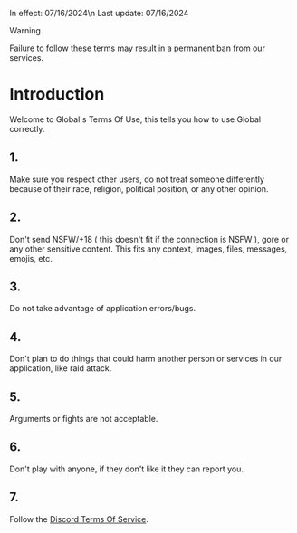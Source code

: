 In effect: 07/16/2024\n
Last update: 07/16/2024

> [!WARNING]
> Failure to follow these terms may result in a permanent ban from our services.

# Introduction

Welcome to Global's Terms Of Use, this tells you how to use Global correctly.

## 1.
  Make sure you respect other users, do not treat someone differently because of their race, religion, political position, or any other opinion.
## 2.
  Don't send NSFW/+18 ( this doesn't fit if the connection is NSFW ), gore or any other sensitive content. This fits any context, images, files, messages, emojis, etc.
## 3.
  Do not take advantage of application errors/bugs.
## 4.
  Don't plan to do things that could harm another person or services in our application, like raid attack.
## 5.
  Arguments or fights are not acceptable.
## 6.
  Don't play with anyone, if they don't like it they can report you.

## 7.
  Follow the [Discord Terms Of Service](https://discord.com/terms).
